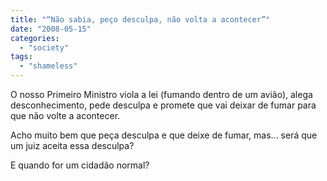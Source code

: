 ```yaml
---
title: "“Não sabia, peço desculpa, não volta a acontecer”"
date: "2008-05-15"
categories: 
  - "society"
tags: 
  - "shameless"
---
```


O nosso Primeiro Ministro viola a lei (fumando dentro de um avião), alega desconhecimento, pede desculpa e promete que vai deixar de fumar para que não volte a acontecer.

Acho muito bem que peça desculpa e que deixe de fumar, mas... será que um juiz aceita essa desculpa?

E quando for um cidadão normal?
